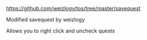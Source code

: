 https://github.com/weizlogy/tos/tree/master/savequest


Modified savequest by weizlogy

Allows you to right click and uncheck quests